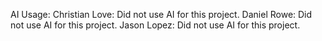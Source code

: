 AI Usage:
Christian Love: Did not use AI for this project.
Daniel Rowe: Did not use AI for this project.
Jason Lopez: Did not use AI for this project.
